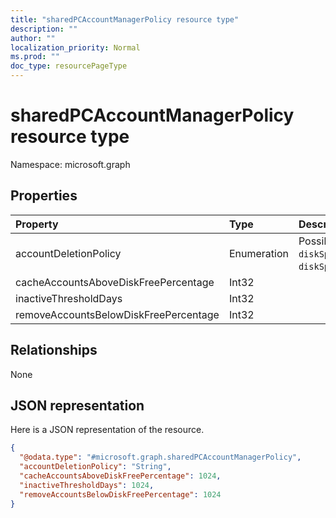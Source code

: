 ```yaml
---
title: "sharedPCAccountManagerPolicy resource type"
description: ""
author: ""
localization_priority: Normal
ms.prod: ""
doc_type: resourcePageType
---
```


# sharedPCAccountManagerPolicy resource type


Namespace: microsoft.graph



## Properties
|Property|Type|Description|
|:---|:---|:---|
|accountDeletionPolicy|Enumeration| Possible values are: `immediate`, `diskSpaceThreshold`, `diskSpaceThresholdOrInactiveThreshold`.|
|cacheAccountsAboveDiskFreePercentage|Int32||
|inactiveThresholdDays|Int32||
|removeAccountsBelowDiskFreePercentage|Int32||

## Relationships
None

## JSON representation
Here is a JSON representation of the resource.
<!-- {
  "blockType": "resource",
  "@odata.type": "microsoft.graph.sharedPCAccountManagerPolicy"
}
-->
``` json
{
  "@odata.type": "#microsoft.graph.sharedPCAccountManagerPolicy",
  "accountDeletionPolicy": "String",
  "cacheAccountsAboveDiskFreePercentage": 1024,
  "inactiveThresholdDays": 1024,
  "removeAccountsBelowDiskFreePercentage": 1024
}
```

